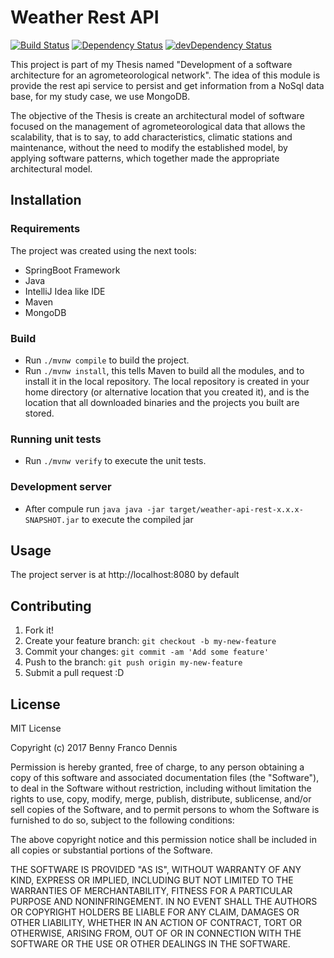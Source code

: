 # Weather Rest API

[![Build Status][travis-badge]][travis-badge-url]
[![Dependency Status][david-badge]][david-badge-url]
[![devDependency Status][david-dev-badge]][david-dev-badge-url]

This project is part of my Thesis named "Development of a software architecture for an agrometeorological network".
The idea of this module is provide the rest api service to persist and get information from a NoSql data base, for my
study case, we use MongoDB.

The objective of the Thesis is create an architectural model of software focused on the management of agrometeorological data that allows the scalability, that is to say, to add characteristics, climatic stations and maintenance, without the need to modify the established model, by applying software patterns, which together made the appropriate architectural model.


## Installation

### Requirements

The project was created using the next tools:
* SpringBoot Framework
* Java
* IntelliJ Idea like IDE
* Maven
* MongoDB

### Build

* Run `./mvnw compile` to build the project. 
* Run `./mvnw install`, this tells Maven to build all the modules, and to install it in the local repository. The local repository is created in your home directory (or alternative location that you created it), and is the location that all downloaded binaries and the projects you built are stored.

### Running unit tests

* Run `./mvnw verify` to execute the unit tests.

### Development server
* After compule run `java java -jar target/weather-api-rest-x.x.x-SNAPSHOT.jar` to execute the compiled jar

## Usage

The project server is at http://localhost:8080 by default

## Contributing

1. Fork it!
2. Create your feature branch: `git checkout -b my-new-feature`
3. Commit your changes: `git commit -am 'Add some feature'`
4. Push to the branch: `git push origin my-new-feature`
5. Submit a pull request :D

## License

MIT License

Copyright (c) 2017 Benny Franco Dennis

Permission is hereby granted, free of charge, to any person obtaining a copy
of this software and associated documentation files (the "Software"), to deal
in the Software without restriction, including without limitation the rights
to use, copy, modify, merge, publish, distribute, sublicense, and/or sell
copies of the Software, and to permit persons to whom the Software is
furnished to do so, subject to the following conditions:

The above copyright notice and this permission notice shall be included in all
copies or substantial portions of the Software.

THE SOFTWARE IS PROVIDED "AS IS", WITHOUT WARRANTY OF ANY KIND, EXPRESS OR
IMPLIED, INCLUDING BUT NOT LIMITED TO THE WARRANTIES OF MERCHANTABILITY,
FITNESS FOR A PARTICULAR PURPOSE AND NONINFRINGEMENT. IN NO EVENT SHALL THE
AUTHORS OR COPYRIGHT HOLDERS BE LIABLE FOR ANY CLAIM, DAMAGES OR OTHER
LIABILITY, WHETHER IN AN ACTION OF CONTRACT, TORT OR OTHERWISE, ARISING FROM,
OUT OF OR IN CONNECTION WITH THE SOFTWARE OR THE USE OR OTHER DEALINGS IN THE
SOFTWARE.

[travis-badge]: https://travis-ci.org/BennyFranco/weather-api-rest.svg?branch=master
[travis-badge-url]: https://travis-ci.org/BennyFranco/weather-api-rest
[david-badge]: https://david-dm.org/BennyFranco/weather-api-rest.svg
[david-badge-url]: https://david-dm.org/BennyFranco/weather-api-rest
[david-dev-badge]: https://david-dm.org/BennyFranco/weather-api-rest/dev-status.svg
[david-dev-badge-url]: https://david-dm.org/BennyFranco/weather-api-rest?type=dev